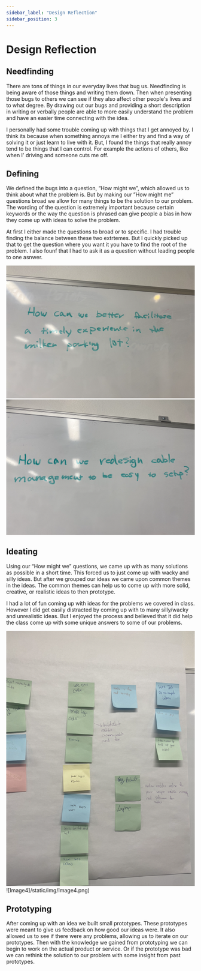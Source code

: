 ```yaml
---
sidebar_label: "Design Reflection"
sidebar_position: 3
---
```


# Design Reflection

## Needfinding
There are tons of things in our everyday lives that bug us. Needfinding is being aware of those things and writing them down. Then when presenting those bugs to others we can see if they also affect other people's lives and to what degree. By drawing out our bugs and providing a short description in writing or verbally people are able to more easily understand the problem and have an easier time connecting with the idea.

I personally had some trouble coming up with things that I get annoyed by. I think its because when something annoys me I either try and find a way of solving it or just learn to live with it. But, I found the things that really annoy tend to be things that I can control. For example the actions of others, like when I' driving and someone cuts me off. 

## Defining
We defined the bugs into a question, “How might we”, which allowed us to think about what the problem is. But by making our ”How might me” questions broad we allow for many things to be the solution to our problem. The wording of the question is extremely important because certain keywords or the way the question is phrased can give people a bias in how they come up with ideas to solve the problem.

At first I either made the questions to broad or to specific. I had trouble finding the balance between these two extrtemes. But I quickly picked up that to get the question where you want it you have to find the root of the problem. I also founf that I had to ask it as a question without leading people to one asnwer.  

![Image1](/static/img/Image1.png)
![Image2](/static/img/Image2.png)

## Ideating
Using our “How might we” questions, we came up with as many solutions as possible in a short time. This forced us to just come up with wacky and silly ideas. But after we grouped our ideas we came upon common themes in the ideas. The common themes can help us to come up with more solid, creative, or realistic ideas to then prototype. 

I had a lot of fun coming up with ideas for the problems we covered in class. However I did get easily distracted by coming up with to many silly/wacky and unrealistic ideas. But I enjoyed the process and believed that it did help the class come up with some unique answers to some of our problems. 

![Image3](/static/img/Image3.png)
![Image4]/static/img/Image4.png)

## Prototyping
After coming up with an idea we built small prototypes. These prototypes were meant to give us feedback on how good our ideas were. It also allowed us to see if there were any problems, allowing us to iterate on our prototypes. Then with the knowledge we gained from prototyping we can begin to work on the actual product or service. Or if the prototype was bad we can rethink the solution to our problem with some insight from past prototypes. 